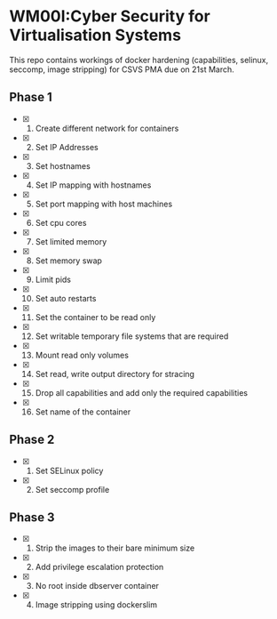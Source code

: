 # WM00I:Cyber Security for Virtualisation Systems
This repo contains workings of docker hardening (capabilities, selinux, seccomp, image stripping) for CSVS PMA due on 21st March.

## Phase 1
- [x] 1. Create different network for containers
- [x] 2. Set IP Addresses
- [x] 3. Set hostnames
- [x] 4. Set IP mapping with hostnames
- [x] 5. Set port mapping with host machines
- [x] 6. Set cpu cores
- [x] 7. Set limited memory
- [x] 8. Set memory swap
- [x] 9. Limit pids
- [x] 10. Set auto restarts
- [x] 11. Set the container to be read only
- [x] 12. Set writable temporary file systems that are required
- [x] 13. Mount read only volumes
- [x] 14. Set read, write output directory for stracing
- [x] 15. Drop all capabilities and add only the required capabilities
- [x] 16. Set name of the container

## Phase 2
- [x] 1. Set SELinux policy
- [x] 2. Set seccomp profile

## Phase 3
- [x] 1. Strip the images to their bare minimum size
- [x] 2. Add privilege escalation protection
- [x] 3. No root inside dbserver container
- [x] 4. Image stripping using dockerslim
